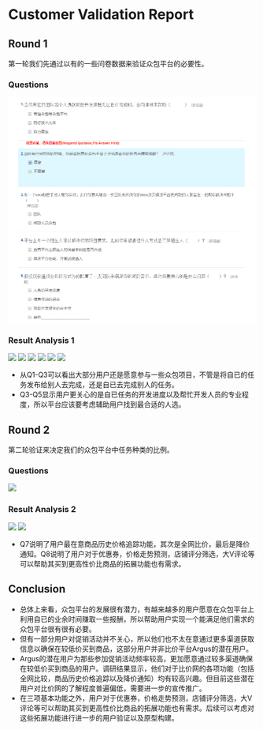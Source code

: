 # Customer Validation Report
## Round 1
第一轮我们先通过以有的一些问卷数据来验证众包平台的必要性。
### Questions
![](img/1.png)
### Result Analysis 1
![](img/chart1.png)
![](img/chart2.png)
![](img/chart3.png)
![](img/chart4.png)
![](img/chart5.png)
![](img/chart6.png)

* 从Q1-Q3可以看出大部分用户还是愿意参与一些众包项目，不管是将自已的任务发布给别人去完成，还是自已去完成别人的任务。
* Q3-Q5显示用户更关心的是自已任务的开发进度以及帮忙开发人员的专业程度，所以平台应该要考虑辅助用户找到最合适的人选。


## Round 2
第二轮验证来决定我们的众包平台中任务种类的比例。
### Questions
![](img/user_validation_2.png)
### Result Analysis 2
![](img/chart7.png)
![](img/chart8.png)

* Q7说明了用户最在意商品历史价格追踪功能，其次是全网比价，最后是降价通知。Q8说明了用户对于优惠券，价格走势预测，店铺评分筛选，大V评论等可以帮助其买到更高性价比商品的拓展功能也有需求。


## Conclusion
* 总体上来看，众包平台的发展很有潜力，有越来越多的用户愿意在众包平台上利用自已的业余时间赚取一些报酬，所以帮助用户实现一个能满足他们需求的众包平台很有很有必要。
* 但有一部分用户对促销活动并不关心，所以他们也不太在意通过更多渠道获取信息以确保在较低价买到商品，这部分用户并非比价平台Argus的潜在用户。
* Argus的潜在用户为那些参加促销活动频率较高，更加愿意通过较多渠道确保在较低价买到商品的用户。调研结果显示，他们对于比价网的各项功能（包括全网比较，商品历史价格追踪以及降价通知）均有较高兴趣。但目前这些潜在用户对比价网的了解程度普遍偏低，需要进一步的宣传推广。
* 在三项基本功能之外，用户对于优惠券，价格走势预测，店铺评分筛选，大V评论等可以帮助其买到更高性价比商品的拓展功能也有需求。后续可以考虑对这些拓展功能进行进一步的用户验证以及原型构建。
